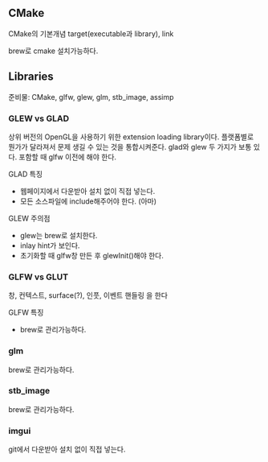 


## CMake


CMake의 기본개념
target(executable과 library), link

brew로 cmake 설치가능하다.




## Libraries

준비물: CMake, glfw, glew, glm, stb_image, assimp



### GLEW vs GLAD
상위 버전의 OpenGL을 사용하기 위한 extension loading library이다.
플랫폼별로 뭔가가 달라져서 문제 생길 수 있는 것을 통합시켜준다.
glad와 glew 두 가지가 보통 있다.
포함할 때 glfw 이전에 해야 한다.

GLAD 특징
- 웹페이지에서 다운받아 설치 없이 직접 넣는다.
- 모든 소스파일에 include해주어야 한다. (아마)

GLEW 주의점
- glew는 brew로 설치한다.
- inlay hint가 보인다.
- 초기화할 때 glfw창 만든 후 glewInit()해야 한다.

### GLFW vs GLUT
창, 컨텍스트, surface(?), 인풋, 이벤트 핸들링
을 한다

GLFW 특징
- brew로 관리가능하다.



### glm
brew로 관리가능하다.


### stb_image
brew로 관리가능하다.

### imgui
git에서 다운받아 설치 없이 직접 넣는다.





